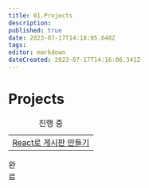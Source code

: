 ```yaml
---
title: 01.Projects
description: 
published: true
date: 2023-07-17T14:18:05.648Z
tags: 
editor: markdown
dateCreated: 2023-07-17T14:16:06.341Z
---
```


# Projects

<table class="docuLinks" border="0" width="100%">
  <caption>진행 중</caption>
 	<tr>
    <td><a href="/ko/Study/Projects/NoticeBoard">React로 게시판 만들기</a></td>
 	</tr>
</table>

<table class="docuLinks" border="0" width="100%">
  <caption>완료</caption>
</table>
